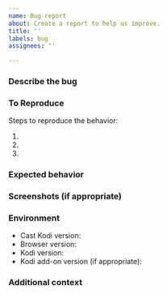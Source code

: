 ```yaml
---
name: Bug report
about: Create a report to help us improve.
title: ''
labels: bug
assignees: ''

---
```


### Describe the bug

<!-- A clear and concise description of what the bug is. -->

### To Reproduce

Steps to reproduce the behavior:

1. <!-- Go to '...' -->
2. <!-- Click on '...' -->
3. <!-- ... -->

### Expected behavior

<!-- A clear and concise description of what you expected to happen. -->

### Screenshots (if appropriate)

<!-- If applicable, add screenshots to help explain your problem. -->

### Environment

- Cast Kodi version<!-- e.g. 7.0.0 -->:
- Browser version<!-- e.g. Chrome 109.0.5414.74, Firefox 109.0 -->:
- Kodi version<!-- e.g. 19.5 -->:
- Kodi add-on version (if appropriate)<!-- e.g. YouTube 6.8.24+matrix.1 -->:

### Additional context

<!-- Add any other context about the problem here. -->
